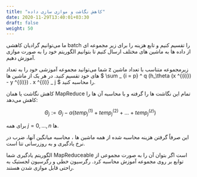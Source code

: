 ```yaml
---
title: "کاهش نگاشت و موازی سازی داده"
date: 2020-11-29T13:40:01+03:30
draft: false
weight: 50
---
```


ما می‌توانیم گرادیان کاهشی batch را تقسیم کنیم و تابع هزینه را برای زیر مجموعه ای از داده ها به ماشین های مختلف ارسال کنیم تا بتوانیم الگوریتم خود را به صورت موازی آموزش دهیم.

شما می‌توانید مجموعه آموزشی خود را به تعداد z زیرمجموعه  متناسب با تعداد ماشین های خود تقسیم کنید.
در هر یک از ماشین ها
$
\sum _ {i = p} ^ q (h_\theta (x ^{(i)}) - y ^{(i)})
. x ^{(i)} _ j
$
را محاسبه کنید.

کاهش نگاشت یا همان MapReduce تمام این نگاشت ها را گرفته و با محاسبه آن ها را کاهش می‌دهد:

$$
\Theta _ j := \Theta _ j - \alpha (temp ^ {(1)} _ j + temp ^ {(2)} _ j + ... + temp ^ {(z)} _ j)
$$

برای همه $j = 0, ..., n$ ها.

این صرفاً گرفتن هزینه محاسبه شده از همه ماشین ها ، محاسبه میانگین آنها، ضرب در نرخ یادگیری و به روزرسانی تتا است.


الگوریتم یادگیری شما MapReduceable است اگر بتوان آن را به صورت مجموعی از توابع بر روی مجموعه آموزش محاسبه کرد. رگرسیون خطی و رگرسیون لجستیک به راحتی قابل موازی شدن هستند.
